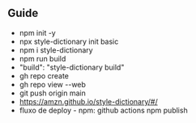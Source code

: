 ## Guide

- npm init -y
- npx style-dictionary init basic
- npm i style-dictionary
- npm run build
- "build": "style-dictionary build"
- gh repo create
- gh repo view --web
- git push origin main
- https://amzn.github.io/style-dictionary/#/
- fluxo de deploy - npm: github actions npm publish